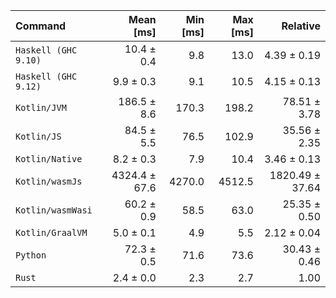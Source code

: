 | Command | Mean [ms] | Min [ms] | Max [ms] | Relative |
|:---|---:|---:|---:|---:|
| `Haskell (GHC 9.10)` | 10.4 ± 0.4 | 9.8 | 13.0 | 4.39 ± 0.19 |
| `Haskell (GHC 9.12)` | 9.9 ± 0.3 | 9.1 | 10.5 | 4.15 ± 0.13 |
| `Kotlin/JVM` | 186.5 ± 8.6 | 170.3 | 198.2 | 78.51 ± 3.78 |
| `Kotlin/JS` | 84.5 ± 5.5 | 76.5 | 102.9 | 35.56 ± 2.35 |
| `Kotlin/Native` | 8.2 ± 0.3 | 7.9 | 10.4 | 3.46 ± 0.13 |
| `Kotlin/wasmJs` | 4324.4 ± 67.6 | 4270.0 | 4512.5 | 1820.49 ± 37.64 |
| `Kotlin/wasmWasi` | 60.2 ± 0.9 | 58.5 | 63.0 | 25.35 ± 0.50 |
| `Kotlin/GraalVM` | 5.0 ± 0.1 | 4.9 | 5.5 | 2.12 ± 0.04 |
| `Python` | 72.3 ± 0.5 | 71.6 | 73.6 | 30.43 ± 0.46 |
| `Rust` | 2.4 ± 0.0 | 2.3 | 2.7 | 1.00 |
